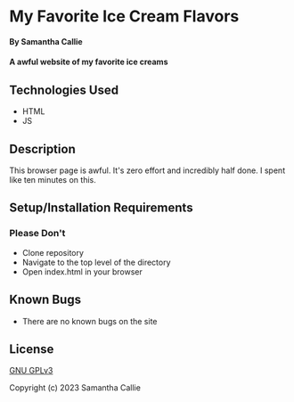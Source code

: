 # My Favorite Ice Cream Flavors

#### By **Samantha Callie**

#### A awful website of my favorite ice creams

## Technologies Used

* HTML
* JS

## Description

This browser page is awful. It's zero effort and incredibly half done. I spent like ten minutes on this.

## Setup/Installation Requirements
### Please Don't
* Clone repository
* Navigate to the top level of the directory
* Open index.html in your browser

## Known Bugs

* There are no known bugs on the site

## License

[GNU GPLv3](https://choosealicense.com/licenses/agpl-3.0/)

Copyright (c) 2023 Samantha Callie
